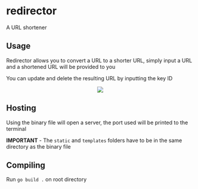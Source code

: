 # redirector

A URL shortener

## Usage

Redirector allows you to convert a URL to a shorter URL, simply input a URL and a shortened URL will be provided to you

You can update and delete the resulting URL by inputting the key ID

<p align="center">
  <img src=https://github.com/user-attachments/assets/73096d56-1ef2-4a4a-abb9-47f8fbbb98f6>
</p>

## Hosting

Using the binary file will open a server, the port used will be printed to the terminal

**IMPORTANT** - The `static` and `templates` folders have to be in the same directory as the binary file

## Compiling

Run `go build .` on root directory
